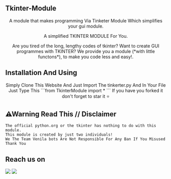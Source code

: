## Tkinter-Module

<p align="center">
A module that makes programming Via Tinketer Module Which simplifies your gui module. 
<p align="center">
A simplified TKINTER MODULE For You. 
<p align="center">
Are you tired of the long, lengthy codes of tkinter?
Want to create GUI programmes with TKINTER?
We provide you a module (*with little functons*), to make you code less and easy!. 

## Installation And Using 

<p align="center">
Simply Clone This Website And Just Import The tinkerter.py 
And In Your File Just Type This ```from TkinterModule import * ```
If you have you forked it don't forget to star it ⭐

## ⚠Warning Read This // Disclaimer

```
The official python.org or the tkinter has nothing to do with this module. 
This module is created by just two individuals!
We The Team Venila bots Are Not Responsible For Any Ban If You Misused 
Thank You 
```
## Reach us on 

<a href="https://t.me/rohithaditya"><img src="https://img.shields.io/badge/Pm%20Us%20On%20Telegram-Rohithaditya-blue"></a>
<a href="https://t.me/parvat_R"><img src="https://img.shields.io/badge/Pm%20Us%20On%20Telegram-parvat-blue"></a>

